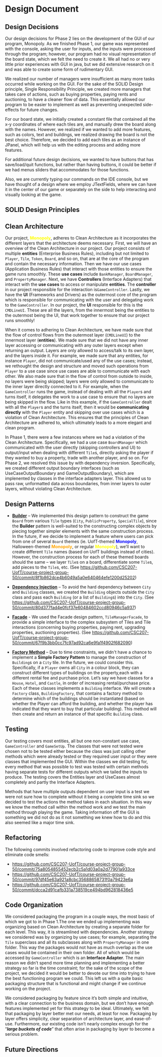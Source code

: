 # Design Document

## Design Decisions

Our design decisions for Phase 2 lies on the development of the GUI of our program, Monopoly. As we finished Phase 1, our game was represented with the console, asking the user for inputs, and the inputs were processed through the program; however, our program had no visual representation of the board state, which we felt the need to create it. We all had no or very little prior experiences with GUI in java, but we did extensive research on it and was able to create some form of rudimentary GUI. 

We realized our number of managers were insufficient as many more tasks occurred while working on the GUI. For the sake of the SOLID Design principle, Single Responsibility Principle, we created more managers that takes care of actions, such as buying properties, paying rents and auctioning, to have a cleaner flow of data. This essentially allowed our program to be easier to implement as well as preventing unexpected side-effects for future changes. 

For our board state, we initially created a constant file that contained all the x-y coordinates of where each tiles are, and manually drew the board along with the names. However, we realized if we wanted to add more features, such as colors, text and buildings, we realized drawing the board is not the best choice. Therefore, we decided to add each tiles as an instance of JPanel, which will help us with the editing process and adding more features. 

For additional future design decisions, we wanted to have buttons that has save/load/quit functions, but rather than having buttons, it could be better if we had menus sliders that accommodates for those functions.

Also, we are currently typing our commands on the IDE console, but we have thought of a design where we employ JTextFields, where we can have it in the center of our game or separately on the side to help interacting and visually looking at the game.

## SOLID Design Principles

## Clean Architecture

Our project, <span style="color:yellow">**Monopoly**</span>, adheres to Clean Architecture as it incorporates the different layers that the architecture 
    deems necessary. First, we will have an overview of the Clean Architecture in our project. Our project consists of 
    multiple **entities** (Enterprise Business Rules), including but not limited to `Player`, `Tile`, `Token`, `Board`, and so 
    on, that are at the core of the program and contain the necessary information. Then we have our use cases (Application
    Business Rules) that interact with those entities to ensure the game runs smoothly. These **use cases** include 
    `BankManager`, `BoardManager`, and `PropertyManager`. Next, we have **Controllers** (Interface Adapters) that interact
    with the **use cases** to access or manipulate **entities**. The **controller** in our project responsible for the 
    interaction is`GameController`. Lastly, we have the **UI** (Frameworks and Drivers) as the outermost core of the 
    program which is responsible for communicating with the user and delegating work to the `GameController`. In our 
    project, the **UI** responsible for this is the `CMDLineUI`. These are all the layers, from the innermost being the entities
    to the outermost being the UI, that work together to ensure that our project runs smoothly!

When it comes to adhering to Clean Architecture, we have made sure that the flow of control flows from the outermost
    layer (`CMDLineUI`) to the innermost layer (**entities**). We made sure that we did not have any inner layer accessing or 
    communicating with any outer layers except when returning an output. Layers are only allowed to access/talk to its own
    layer, and the layers inside it. For example, we made sure that any entities, for instance `Player`, did not 
    communicate/used any of the use cases; instead, we rethought the design and structure and moved such operations from 
    `Player` to a use case since use cases are able to communicate with each other. We also made sure that in the flow of 
    control from outside to inside, no layers were being skipped; layers were only allowed to communicate to the inner 
    layer directly connected to it. For example, when the `GameController` runs the game, instead of dealing with all the 
    `Player`s and turns itself, it delegates the work to a use case to ensure that no layers are being skipped in the flow. 
    Like in this example, if the `GameController` dealt with all the `Player`s and the turns itself, then it would be 
    **communicating directly** with the `Player` entity and skipping over use cases which is a violation of Clean Architecture. 
    This ensures that the principles of Clean Architecture are adhered to, which ultimately leads to a more elegant and 
    clean program.

In Phase 1, there were a few instances where we had a violation of the Clean Architecture. Specifically, we had a use case 
    `BoardManager` which communicated with the user directly (skipping controllers and UI) to output/input when dealing with
    different `Tile`s, directly asking the player if they wanted to buy a property, trade with another player, and so on. For Phase 2, we resolved this issue by with dependency inversion. Specifically, we created different output boundary interfaces (such as UseCaseOutputBoundary and GameOutputBoundary), which are implenented by classes in the interface adapters layer. This allowed us to pass raw, unformatted data across boundaries, from inner layers to outer layers, without violating Clean Architecture. 

## Design Patterns
 - **<u>Builder</u>** – We implemented this design pattern to construct the game `Board` from various `Tile` types (`City`, `PublicProperty`, `SpecialTile`), since the **Builder** pattern is well-suited to the constructing complex objects by piecing together simpler elements with the same construction process. In the future, if we decide to implement a feature where users can pick from one of several `Board` themes  (ie. UofT-themed <span style="color:blue">**Monopoly**</span>, Halloween-themed <span style="color:Orange">**Monopoly**</span>, or regular <span style="color:yellow">**Monopoly**</span>), we’ll want to create different `Tile` names  (based on UofT buildings instead of cities). However, the construction process for each of these themed boards should the same – we layer `Tile`s on a board, differentiate some `Tile`s, add pieces to the `Tile`s, etc. (See https://github.com/CSC207-UofT/course-project-group-50/commit/8f1b862dce4b6049a5a0e640464efe1200d25202)
 
  - **<u>Dependency Injection</u>** – To avoid the hard dependency between `City` and `Building` classes, we created the `Building` objects outside the `City` class and pass each `Building` (or a list of `Building`s) into the `City`. (See https://github.com/CSC207-UofT/course-project-group-50/commit/80d377fad4e0fcf37e60484602ccd80946c5a937)
  
  - **<u>Facade</u>** - We used the Facade design pattern, `TileManagerFacade`, to provide a simple interface to the complex subsystem of Tiles and Tile interactions (concerning buying properties, paying rent, upgrading properties, auctioning properties). (See https://github.com/CSC207-UofT/course-project-group-50/commit/67f9b3bb0cc7fc97ad92ca6e9fa1f4902f682090)
  
  - **<u>Factory Method</u>** – Due to time constraints, we didn't have a chance to implement a **Simple Factory Pattern** to manage the construction of `Building`s on a `City` tile.  In the future, we could consider this. Specifically, if a `Player` owns all `City` in a colour block, they can construct different types of buildings on the property,each with a different rental fee and purchase price. Let’s say we have classes for a `House`, `Hotel`, and `Castle`, in order of increasing rental/purchase price. Each of these classes implements a `Building` interface. We will create a `Factory` class, `BuildingFactory`, that contains a factory method to determine which of the buildings should be  instantiated (based on whether the Player can afford the building, and whether the player has indicated that they want to buy that particular building). This method will then create and return an instance of that specific `Building` class. 

## Testing

Our testing covers most entities, all but one non-constant use case, `GameController` and `GameSetUp`. The classes that were not tested were chosen not to be tested either because the class was just calling other methods which were already tested or they required user input or they were classes that implemented the GUI. Within the classes we did testing for, every method that was possible to test was tested with certain methods having separate tests for different outputs which we tailed the inputs to produce. The testing covers the Entities layer and UseCases almost completely and partly the Interface Adapters.
    
Methods that have multiple outputs dependent on user input is a test we were not sure how to complete without it being a complete time sink so we decided to test the actions the method takes in each situation. In this way we know the method call within the method work and we test the main method through playing the game. Taking information off the GUI is something we did not do as it not something we knew how to do and this also seemed like a major time sink.


## Refactoring

The following commits involved refactoring code to improve code style and eliminate code smells:
    
- https://github.com/CSC207-UofT/course-project-group-50/commit/75a8054855452ecb2c5a1d03a0a2d77901a933ce 
- https://github.com/CSC207-UofT/course-project-group-50/commit/97df45e63a921a8cbc35688658731f0a79423e6a
- https://github.com/CSC207-UofT/course-project-group-50/commit/dcca2d91cafb331a738519ce494bd962818436e5

## Code Organization
  
We considered packaging the program in a couple ways, the most basic of which we got to in Phase 1.The one we ended up implementing was organizing based on Clean Architecture by creating a separate folder for each level. This way, it is streamlined with dependencies. Another strategy we considered was by organizing by use cases; for example, separating the `Tile` superclass and all its subclasses along with `PropertyManager` in one folder. This way the  packages would not have as much overlap as the use cases would be contained in their own folder. All of which would be accessed by `GameController` which is an **Interface Adapter**. The main reason we didn’t spend more time planning and implementing a better strategy so far is the time constraint; for the sake of the scope of the project, we decided it would be better to devote our time into trying to have the best functioning program we could. This left us with a quite basic packaging structure that is functional and might change if we continue working on the project.
    
We considered packaging by feature since it’s both simple and intuitive, with a clear connection to the business domain, but we don’t have enough features implemented yet for this strategy to be ideal. Ultimately, we felt that  packaging by layer better met our needs, at least for now. Packaging by layer offers simplicity, clear separation of architecture layer, and ease-of-use. Furthermore, our existing code isn’t nearly complex enough for the “***large buckets of code***” that often arise in packaging by layer to become a serious problem.

## Future Directions

